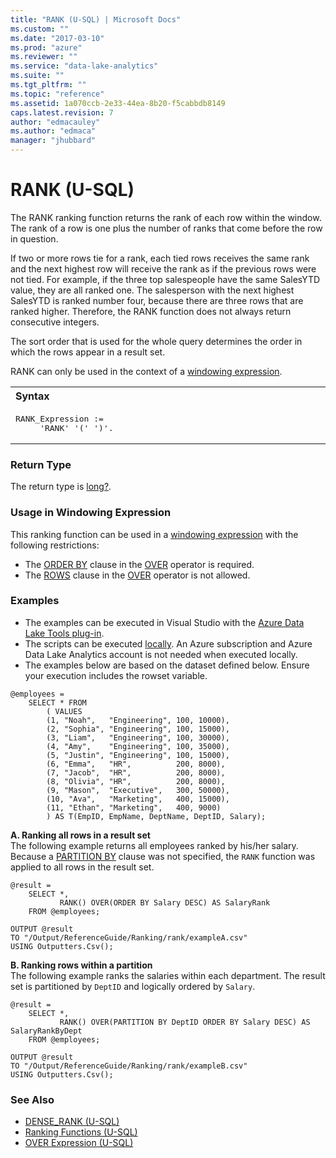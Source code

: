 ```yaml
---
title: "RANK (U-SQL) | Microsoft Docs"
ms.custom: ""
ms.date: "2017-03-10"
ms.prod: "azure"
ms.reviewer: ""
ms.service: "data-lake-analytics"
ms.suite: ""
ms.tgt_pltfrm: ""
ms.topic: "reference"
ms.assetid: 1a070ccb-2e33-44ea-8b20-f5cabbdb8149
caps.latest.revision: 7
author: "edmacauley"
ms.author: "edmaca"
manager: "jhubbard"
---
```

# RANK (U-SQL)
The RANK ranking function returns the rank of each row within the window. The rank of a row is one plus the number of ranks that come before the row in question.  

If two or more rows tie for a rank, each tied rows receives the same rank and the next highest row will receive the rank as if the previous rows were not tied. For example, if the three top salespeople have the same SalesYTD value, they are all ranked one. The salesperson with the next highest SalesYTD is ranked number four, because there are three rows that are ranked higher. Therefore, the RANK function does not always return consecutive integers.  

The sort order that is used for the whole query determines the order in which the rows appear in a result set. 

RANK can only be used in the context of a [windowing expression](../u-sql/over-expression-u-sql.md). 

<table><th align="left">Syntax</th><tr><td><pre>
RANK_Expression :=                                                                                       
     'RANK' '(' ')'.
</pre></td></tr></table>

### Return Type 
The return type is [long?](../u-sql/numeric-types-and-literals.md). 

### Usage in Windowing Expression 
This ranking function can be used in a [windowing expression](../u-sql/over-expression-u-sql.md) with the following restrictions: 

* The [ORDER BY](../u-sql/over-expression-u-sql.md#OBC) clause in the [OVER](../u-sql/over-expression-u-sql.md) operator is required. 
* The [ROWS](../u-sql/over-expression-u-sql.md#row_cla) clause in the [OVER](../u-sql/over-expression-u-sql.md) operator is not allowed. 

### Examples
- The examples can be executed in Visual Studio with the [Azure Data Lake Tools plug-in](https://www.microsoft.com/download/details.aspx?id=49504).  
- The scripts can be executed [locally](https://docs.microsoft.com/azure/data-lake-analytics/data-lake-analytics-data-lake-tools-get-started#run-u-sql-locally).  An Azure subscription and Azure Data Lake Analytics account is not needed when executed locally.
- The examples below are based on the dataset defined below.  Ensure your execution includes the rowset variable.  
```
@employees = 
    SELECT * FROM 
        ( VALUES
        (1, "Noah",   "Engineering", 100, 10000),
        (2, "Sophia", "Engineering", 100, 15000),
        (3, "Liam",   "Engineering", 100, 30000),
        (4, "Amy",    "Engineering", 100, 35000),
        (5, "Justin", "Engineering", 100, 15000),
        (6, "Emma",   "HR",          200, 8000),
        (7, "Jacob",  "HR",          200, 8000),
        (8, "Olivia", "HR",          200, 8000),
        (9, "Mason",  "Executive",   300, 50000),
        (10, "Ava",   "Marketing",   400, 15000),
        (11, "Ethan", "Marketing",   400, 9000) 
        ) AS T(EmpID, EmpName, DeptName, DeptID, Salary);
```

**A.  Ranking all rows in a result set**   
The following example returns all employees ranked by his/her salary. Because a [PARTITION BY](../u-sql/over-expression-u-sql.md#OPBC) clause was not specified, the `RANK` function was applied to all rows in the result set.
```
@result =
    SELECT *,
           RANK() OVER(ORDER BY Salary DESC) AS SalaryRank
    FROM @employees;

OUTPUT @result
TO "/Output/ReferenceGuide/Ranking/rank/exampleA.csv"
USING Outputters.Csv();
```

**B.  Ranking rows within a partition**   
The following example ranks the salaries within each department. The result set is partitioned by `DeptID` and logically ordered by `Salary`.
```
@result =
    SELECT *,
           RANK() OVER(PARTITION BY DeptID ORDER BY Salary DESC) AS SalaryRankByDept
    FROM @employees;

OUTPUT @result
TO "/Output/ReferenceGuide/Ranking/rank/exampleB.csv"
USING Outputters.Csv();
```

### See Also 
* [DENSE_RANK (U-SQL)](../u-sql/dense-rank-u-sql.md)
* [Ranking Functions (U-SQL)](../u-sql/ranking-functions-u-sql.md)  
* [OVER Expression (U-SQL)](../u-sql/over-expression-u-sql.md) 
